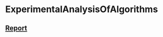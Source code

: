 # ExperimentalAnalysisOfAlgorithms

## [Report](https://docs.google.com/document/d/1oJXA5ZRIuXwp_0ps9LL_h23-RPLKAeloJU6nnlKQtQQ/edit?usp=sharing)
